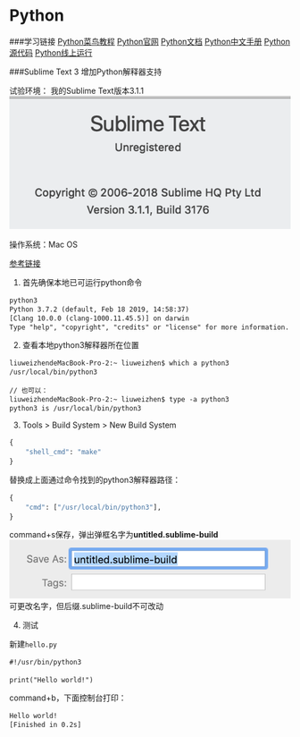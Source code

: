 # Python

###学习链接
[Python菜鸟教程](https://www.runoob.com/python3/python3-tutorial.html)
[Python官网](https://www.python.org/)
[Python文档](https://www.python.org/doc/)
[Python中文手册](https://www.runoob.com/manual/pythontutorial3/docs/html/introduction.html)
[Python源代码](https://www.python.org/downloads/source/)
[Python线上运行](https://www.runoob.com/try/runcode.php?filename=HelloWorld&type=python3)

###Sublime Text 3 增加Python解释器支持

试验环境：
我的Sublime Text版本3.1.1
![](images/1.png)

操作系统：Mac OS

[参考链接](https://blog.csdn.net/weixin_41768008/article/details/79859008)

1. 首先确保本地已可运行python命令
```
python3
Python 3.7.2 (default, Feb 18 2019, 14:58:37) 
[Clang 10.0.0 (clang-1000.11.45.5)] on darwin
Type "help", "copyright", "credits" or "license" for more information.
```

2. 查看本地python3解释器所在位置

```
liuweizhendeMacBook-Pro-2:~ liuweizhen$ which a python3
/usr/local/bin/python3

// 也可以：
liuweizhendeMacBook-Pro-2:~ liuweizhen$ type -a python3
python3 is /usr/local/bin/python3
```

3. Tools > Build System > New Build System

```python
{
	"shell_cmd": "make"
}
```
替换成上面通过命令找到的python3解释器路径：
```python
{
	"cmd": ["/usr/local/bin/python3"],
}
```
command+s保存，弹出弹框名字为**untitled.sublime-build**
![](images/2.png)
可更改名字，但后缀.sublime-build不可改动

4. 测试

新建`hello.py`
```
#!/usr/bin/python3

print("Hello world!")
```
command+b，下面控制台打印：
```
Hello world!
[Finished in 0.2s]
```
